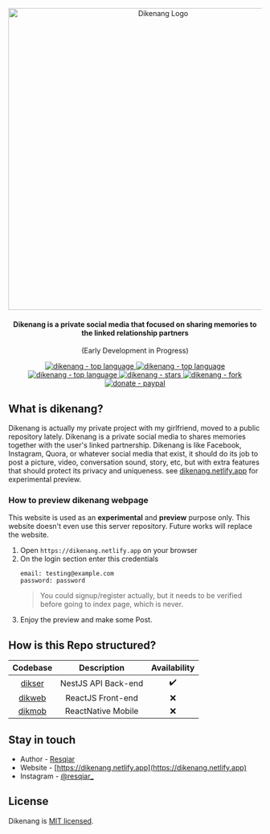 <p align="center">
  <a href="https://dikenang.netlify.app" target="_blank"><img src="https://i.imgur.com/irBDntm.png" width="600" alt="Dikenang Logo" /></a>
</p>
 <h4 align="center">Dikenang is a private social media that focused on sharing memories to the linked relationship partners</h4>
 <p align="center">(Early Development in Progress)</p>
<p align="center">
  <a href="https://github.com/resqiar/dikenang-server" target="_blank">
    <img src="https://img.shields.io/github/languages/top/resqiar/dikenang-server?style=for-the-badge" alt="dikenang - top language" />
  </a>
  <a href="https://github.com/resqiar/dikenang-server" target="_blank">
    <img src="https://img.shields.io/github/license/resqiar/dikenang-server?style=for-the-badge" alt="dikenang - top language" />
  </a>
  <a href="https://github.com/resqiar/dikenang-server" target="_blank">
    <img src="https://img.shields.io/github/last-commit/resqiar/dikenang-server?style=for-the-badge" alt="dikenang - top language" />
  </a>
  <a href="https://github.com/resqiar/dikenang-server" target="_blank">
    <img src="https://img.shields.io/github/stars/resqiar/dikenang-server?style=for-the-badge" alt="dikenang - stars" />
  </a>
  <a href="https://github.com/resqiar/dikenang-server" target="_blank">
    <img src="https://img.shields.io/github/forks/resqiar/dikenang-server?style=for-the-badge" alt="dikenang - fork" />
  </a>
  <a href="https://paypal.me/resqiar" target="_blank">
    <img src="https://img.shields.io/badge/Donate-PayPal-ff3f59.svg?style=for-the-badge" alt="donate - paypal" />
  </a>
</p>


## What is dikenang?

Dikenang is actually my private project with my girlfriend, moved to a public repository lately. Dikenang is a private social media to shares memories together with the user's linked partnership. Dikenang is like Facebook, Instagram, Quora, or whatever social media that exist, it should do its job to post a picture, video, conversation sound, story, etc, but with extra features that should protect its privacy and uniqueness. see [dikenang.netlify.app](https://dikenang.netlify.app) for experimental preview.

### How to preview dikenang webpage

This website is used as an **experimental** and **preview** purpose only. This website doesn't even use this server repository. Future works will replace the website.

1. Open `https://dikenang.netlify.app` on your browser
2. On the login section enter this credentials
    ```
    email: testing@example.com
    password: password
    ```
    > You could signup/register actually, but it needs to be verified before going to index page, which is never.    
3. Enjoy the preview and make some Post.

## How is this Repo structured?

|     Codebase     |     Description     | Availability |
|:----------------:|:-------------------:|:------------:|
| [dikser](dikser) | NestJS API Back-end |       ✔️      |
| [dikweb](dikweb) |  ReactJS Front-end  |       ❌      |
| [dikmob](dikmob) |  ReactNative Mobile |       ❌      |

## Stay in touch

- Author - [Resqiar](https://github.com/resqiar)
- Website - [https://dikenang.netlify.app](https://dikenang.netlify.app)
- Instagram - [@resqiar_](https://instagram.com/resqiar_)

## License

Dikenang is [MIT licensed](LICENSE).
